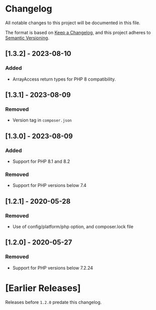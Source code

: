 # Changelog
All notable changes to this project will be documented in this file.

The format is based on [Keep a Changelog](https://keepachangelog.com/en/1.0.0/),
and this project adheres to [Semantic Versioning](https://semver.org/spec/v2.0.0.html).

## [1.3.2] - 2023-08-10
### Added
- ArrayAccess return types for PHP 8 compatibility.

## [1.3.1] - 2023-08-09
### Removed
- Version tag in `composer.json`

## [1.3.0] - 2023-08-09

### Added

- Support for PHP 8.1 and 8.2

### Removed

- Support for PHP versions below 7.4

## [1.2.1] - 2020-05-28

### Removed

- Use of config/platform/php option, and composer.lock file

## [1.2.0] - 2020-05-27

### Removed

- Support for PHP versions below 7.2.24

# [Earlier Releases]

Releases before `1.2.0` predate this changelog.
